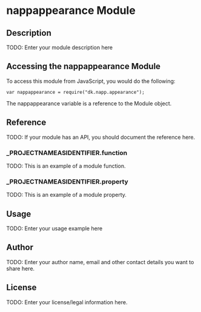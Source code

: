 # nappappearance Module

## Description

TODO: Enter your module description here

## Accessing the nappappearance Module

To access this module from JavaScript, you would do the following:

	var nappappearance = require("dk.napp.appearance");

The nappappearance variable is a reference to the Module object.	

## Reference

TODO: If your module has an API, you should document
the reference here.

### ___PROJECTNAMEASIDENTIFIER__.function

TODO: This is an example of a module function.

### ___PROJECTNAMEASIDENTIFIER__.property

TODO: This is an example of a module property.

## Usage

TODO: Enter your usage example here

## Author

TODO: Enter your author name, email and other contact
details you want to share here. 

## License

TODO: Enter your license/legal information here.
